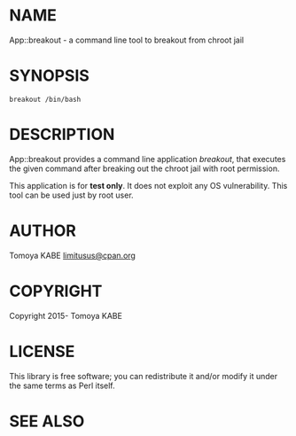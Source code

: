 # NAME

App::breakout - a command line tool to breakout from chroot jail

# SYNOPSIS

    breakout /bin/bash

# DESCRIPTION

App::breakout provides a command line application _breakout_,
that executes the given command after breaking out the chroot jail
with root permission.

This application is for __test only__. It does not exploit any OS vulnerability.
This tool can be used just by root user.

# AUTHOR

Tomoya KABE <limitusus@cpan.org>

# COPYRIGHT

Copyright 2015- Tomoya KABE

# LICENSE

This library is free software; you can redistribute it and/or modify
it under the same terms as Perl itself.

# SEE ALSO
